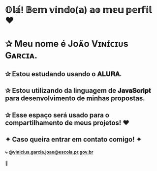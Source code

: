 # 𝕆𝕝𝕒́! 𝔹𝕖𝕞 𝕧𝕚𝕟𝕕𝕠(𝕒) 𝕒𝕠 𝕞𝕖𝕦 𝕡𝕖𝕣𝕗𝕚𝕝 ❤

# ✰ Meu nome é Jᴏᴀ̃ᴏ Vɪɴɪ́ᴄɪᴜs Gᴀʀᴄɪᴀ.
## ✰ Estou estudando usando o 𝐀𝐋𝐔𝐑𝐀.
## ✰ Estou utilizando da linguagem de 𝐉𝐚𝐯𝐚𝐒𝐜𝐫𝐢𝐩𝐭 para desenvolvimento de minhas propostas.
## ✰ Esse espaço será usado para o compartilhamento de meus projetos! ❤

## ✦ Caso queira entrar em contato comigo! ✦
#### ⤷ @vinicius.garcia.joao@escola.pr.gov.br
💟
